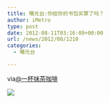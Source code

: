 ```yaml
---
title: 曝光台:你给你的书包买票了吗？
author: iMetro
type: post
date: 2012-08-11T03:16:09+00:00
url: /news/2012/08/1210
categories:
  - 曝光台

---
```

via[@一杯抹茶咖啡][1]

![][2]

 [1]: mailto:via@一杯抹茶咖啡
 [2]: http://ww1.sinaimg.cn/bmiddle/67934fbbjw1dvskl9ihgqj.jpg